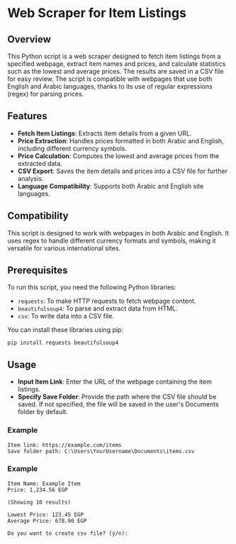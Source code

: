 # Web Scraper for Item Listings

## Overview

This Python script is a web scraper designed to fetch item listings from a specified webpage, extract item names and prices, and calculate statistics such as the lowest and average prices. The results are saved in a CSV file for easy review. The script is compatible with webpages that use both English and Arabic languages, thanks to its use of regular expressions (regex) for parsing prices.

## Features

- **Fetch Item Listings**: Extracts item details from a given URL.
- **Price Extraction**: Handles prices formatted in both Arabic and English, including different currency symbols.
- **Price Calculation**: Computes the lowest and average prices from the extracted data.
- **CSV Export**: Saves the item details and prices into a CSV file for further analysis.
- **Language Compatibility**: Supports both Arabic and English site languages.

## Compatibility
This script is designed to work with webpages in both Arabic and English. It uses regex to handle different currency formats and symbols, making it versatile for various international sites.

## Prerequisites

To run this script, you need the following Python libraries:

- `requests`: To make HTTP requests to fetch webpage content.
- `beautifulsoup4`: To parse and extract data from HTML.
- `csv`: To write data into a CSV file.

You can install these libraries using pip:

```
pip install requests beautifulsoup4
```
## Usage
- **Input Item Link**: Enter the URL of the webpage containing the item listings.
- **Specify Save Folder**: Provide the path where the CSV file should be saved.
    If not specified, the file will be saved in the user's Documents folder by default.

### Example
```
Item link: https://example.com/items
Save folder path: C:\Users\YourUsername\Documents\items.csv
```

### Example 
```
Item Name: Example Item
Price: 1,234.56 EGP

(Showing 10 results)

Lowest Price: 123.45 EGP
Average Price: 678.90 EGP

Do you want to create csv file? (y/n):
```
